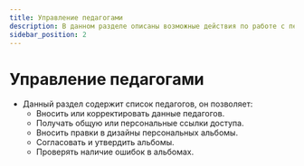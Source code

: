 ```yaml
---
title: Управление педагогами
description: В данном разделе описаны возможные действия по работе с педагогами
sidebar_position: 2
---
```


# Управление педагогами

* Данный раздел содержит список педагогов, он позволяет:
    + Вносить или корректировать данные педагогов.
    + Получать общую или персональные ссылки доступа.
    + Вносить правки в дизайны персональных альбомы.
    + Согласовать и утвердить альбомы.
    + Проверять наличие ошибок в альбомах.
